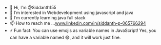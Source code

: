 - 👋 Hi, I’m @Siddanth155
- 👀 I’m interested in Webdevelopment using javascript and java
- 🌱 I’m currently learning java full stack
- 📫 How to reach me ...www.linkedin.com/in/siddanth-p-065766294
- ⚡ Fun fact: You can use emojis as variable names in JavaScript! Yes, you can have a variable named 😄, and it will work just fine.

<!---
Siddanth155/Siddanth155 is a ✨ special ✨ repository because its `README.md` (this file) appears on your GitHub profile.
You can click the Preview link to take a look at your changes.
--->
